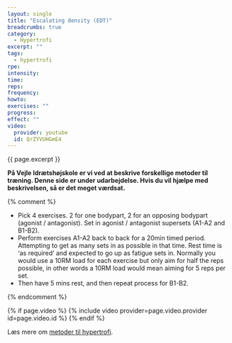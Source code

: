 ```yaml
---
layout: single
title: "Escalating density (EDT)"
breadcrumbs: true
category:
  - Hypertrofi
excerpt: ""
tags:
  - hypertrofi
rpe: 
intensity: 
time: 
reps: 
frequency: 
howto:
exercises: ""
progress:
effect: ""
video:
  provider: youtube
  id: QrZYVUHGmE4
---
```


{{ page.excerpt }}

**På Vejle Idrætshøjskole er vi ved at beskrive forskellige metoder til træning. Denne side er under udarbejdelse. Hvis du vil hjælpe med beskrivelsen, så er det meget værdsat.**

{% comment %}

- Pick 4 exercises. 2 for one bodypart, 2 for an opposing bodypart (agonist / antagonist). Set in agonist / antagonist supersets (A1-A2 and B1-B2).
- Perform exercises A1-A2 back to back for a 20min timed period. Attempting to get as many sets in as possible in that time.  Rest time is ‘as required’ and expected to go up as fatigue sets in.  Normally you would use a 10RM load for each exercise but only aim for half the reps possible, in other words a 10RM load would mean aiming for 5 reps per set.
- Then have 5 mins rest, and then repeat process for B1-B2.

{% endcomment %}

{% if page.video %}
  {% include video provider=page.video.provider id=page.video.id %}
{% endif %}

Læs mere om [metoder til hypertrofi](/hypertrofi-metoder/).
